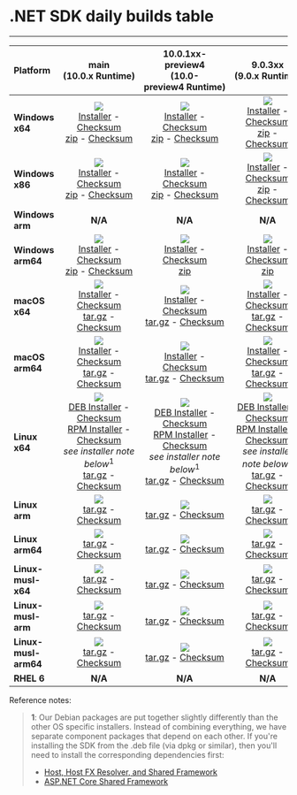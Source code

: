# .NET SDK daily builds table

--------------------------------------------------------------------------------------
| Platform | main<br>(10.0.x&nbsp;Runtime) | 10.0.1xx-preview4<br>(10.0-preview4&nbsp;Runtime) | 9.0.3xx<br>(9.0.x&nbsp;Runtime) |
| :--------- | :----------: | :----------: | :----------: |
| **Windows x64** | [![][win-x64-badge-main]][win-x64-version-main]<br>[Installer][win-x64-installer-main] - [Checksum][win-x64-installer-checksum-main]<br>[zip][win-x64-zip-main] - [Checksum][win-x64-zip-checksum-main] | [![][win-x64-badge-10.0.1XX-preview4]][win-x64-version-10.0.1XX-preview4]<br>[Installer][win-x64-installer-10.0.1XX-preview4] - [Checksum][win-x64-installer-checksum-10.0.1XX-preview4]<br>[zip][win-x64-zip-10.0.1XX-preview4] - [Checksum][win-x64-zip-checksum-10.0.1XX-preview4] | [![][win-x64-badge-9.0.3XX]][win-x64-version-9.0.3XX]<br>[Installer][win-x64-installer-9.0.3XX] - [Checksum][win-x64-installer-checksum-9.0.3XX]<br>[zip][win-x64-zip-9.0.3XX] - [Checksum][win-x64-zip-checksum-9.0.3XX] |
| **Windows x86** | [![][win-x86-badge-main]][win-x86-version-main]<br>[Installer][win-x86-installer-main] - [Checksum][win-x86-installer-checksum-main]<br>[zip][win-x86-zip-main] - [Checksum][win-x86-zip-checksum-main] | [![][win-x86-badge-10.0.1XX-preview4]][win-x86-version-10.0.1XX-preview4]<br>[Installer][win-x86-installer-10.0.1XX-preview4] - [Checksum][win-x86-installer-checksum-10.0.1XX-preview4]<br>[zip][win-x86-zip-10.0.1XX-preview4] - [Checksum][win-x86-zip-checksum-10.0.1XX-preview4] | [![][win-x86-badge-9.0.3XX]][win-x86-version-9.0.3XX]<br>[Installer][win-x86-installer-9.0.3XX] - [Checksum][win-x86-installer-checksum-9.0.3XX]<br>[zip][win-x86-zip-9.0.3XX] - [Checksum][win-x86-zip-checksum-9.0.3XX] |
| **Windows arm** | **N/A** | **N/A** | **N/A** |
| **Windows arm64** | [![][win-arm64-badge-main]][win-arm64-version-main]<br>[Installer][win-arm64-installer-main] - [Checksum][win-arm64-installer-checksum-main]<br>[zip][win-arm64-zip-main] - [Checksum][win-arm64-zip-checksum-main] | [![][win-arm64-badge-10.0.1XX-preview4]][win-arm64-version-10.0.1XX-preview4]<br>[Installer][win-arm64-installer-10.0.1XX-preview4] - [Checksum][win-arm64-installer-checksum-10.0.1XX-preview4]<br>[zip][win-arm64-zip-10.0.1XX-preview4] | [![][win-arm64-badge-9.0.3XX]][win-arm64-version-9.0.3XX]<br>[Installer][win-arm64-installer-9.0.3XX] - [Checksum][win-arm64-installer-checksum-9.0.3XX]<br>[zip][win-arm64-zip-9.0.3XX] |
| **macOS x64** | [![][osx-x64-badge-main]][osx-x64-version-main]<br>[Installer][osx-x64-installer-main] - [Checksum][osx-x64-installer-checksum-main]<br>[tar.gz][osx-x64-targz-main] - [Checksum][osx-x64-targz-checksum-main] | [![][osx-x64-badge-10.0.1XX-preview4]][osx-x64-version-10.0.1XX-preview4]<br>[Installer][osx-x64-installer-10.0.1XX-preview4] - [Checksum][osx-x64-installer-checksum-10.0.1XX-preview4]<br>[tar.gz][osx-x64-targz-10.0.1XX-preview4] - [Checksum][osx-x64-targz-checksum-10.0.1XX-preview4] | [![][osx-x64-badge-9.0.3XX]][osx-x64-version-9.0.3XX]<br>[Installer][osx-x64-installer-9.0.3XX] - [Checksum][osx-x64-installer-checksum-9.0.3XX]<br>[tar.gz][osx-x64-targz-9.0.3XX] - [Checksum][osx-x64-targz-checksum-9.0.3XX] |
| **macOS arm64** | [![][osx-arm64-badge-main]][osx-arm64-version-main]<br>[Installer][osx-arm64-installer-main] - [Checksum][osx-arm64-installer-checksum-main]<br>[tar.gz][osx-arm64-targz-main] - [Checksum][osx-arm64-targz-checksum-main] | [![][osx-arm64-badge-10.0.1XX-preview4]][osx-arm64-version-10.0.1XX-preview4]<br>[Installer][osx-arm64-installer-10.0.1XX-preview4] - [Checksum][osx-arm64-installer-checksum-10.0.1XX-preview4]<br>[tar.gz][osx-arm64-targz-10.0.1XX-preview4] - [Checksum][osx-arm64-targz-checksum-10.0.1XX-preview4] | [![][osx-arm64-badge-9.0.3XX]][osx-arm64-version-9.0.3XX]<br>[Installer][osx-arm64-installer-9.0.3XX] - [Checksum][osx-arm64-installer-checksum-9.0.3XX]<br>[tar.gz][osx-arm64-targz-9.0.3XX] - [Checksum][osx-arm64-targz-checksum-9.0.3XX] |
| **Linux x64** | [![][linux-badge-main]][linux-version-main]<br>[DEB Installer][linux-DEB-installer-main] - [Checksum][linux-DEB-installer-checksum-main]<br>[RPM Installer][linux-RPM-installer-main] - [Checksum][linux-RPM-installer-checksum-main]<br>_see installer note below_<sup>1</sup><br>[tar.gz][linux-targz-main] - [Checksum][linux-targz-checksum-main] | [![][linux-badge-10.0.1XX-preview4]][linux-version-10.0.1XX-preview4]<br>[DEB Installer][linux-DEB-installer-10.0.1XX-preview4] - [Checksum][linux-DEB-installer-checksum-10.0.1XX-preview4]<br>[RPM Installer][linux-RPM-installer-10.0.1XX-preview4] - [Checksum][linux-RPM-installer-checksum-10.0.1XX-preview4]<br>_see installer note below_<sup>1</sup><br>[tar.gz][linux-targz-10.0.1XX-preview4] - [Checksum][linux-targz-checksum-10.0.1XX-preview4] | [![][linux-badge-9.0.3XX]][linux-version-9.0.3XX]<br>[DEB Installer][linux-DEB-installer-9.0.3XX] - [Checksum][linux-DEB-installer-checksum-9.0.3XX]<br>[RPM Installer][linux-RPM-installer-9.0.3XX] - [Checksum][linux-RPM-installer-checksum-9.0.3XX]<br>_see installer note below_<sup>1</sup><br>[tar.gz][linux-targz-9.0.3XX] - [Checksum][linux-targz-checksum-9.0.3XX] |
| **Linux arm** | [![][linux-arm-badge-main]][linux-arm-version-main]<br>[tar.gz][linux-arm-targz-main] - [Checksum][linux-arm-targz-checksum-main] | [![][linux-arm-badge-10.0.1XX-preview4]][linux-arm-version-10.0.1XX-preview4]<br>[tar.gz][linux-arm-targz-10.0.1XX-preview4] - [Checksum][linux-arm-targz-checksum-10.0.1XX-preview4] | [![][linux-arm-badge-9.0.3XX]][linux-arm-version-9.0.3XX]<br>[tar.gz][linux-arm-targz-9.0.3XX] - [Checksum][linux-arm-targz-checksum-9.0.3XX] |
| **Linux arm64** | [![][linux-arm64-badge-main]][linux-arm64-version-main]<br>[tar.gz][linux-arm64-targz-main] - [Checksum][linux-arm64-targz-checksum-main] | [![][linux-arm64-badge-10.0.1XX-preview4]][linux-arm64-version-10.0.1XX-preview4]<br>[tar.gz][linux-arm64-targz-10.0.1XX-preview4] - [Checksum][linux-arm64-targz-checksum-10.0.1XX-preview4] | [![][linux-arm64-badge-9.0.3XX]][linux-arm64-version-9.0.3XX]<br>[tar.gz][linux-arm64-targz-9.0.3XX] - [Checksum][linux-arm64-targz-checksum-9.0.3XX] |
| **Linux-musl-x64** | [![][linux-musl-x64-badge-main]][linux-musl-x64-version-main]<br>[tar.gz][linux-musl-x64-targz-main] - [Checksum][linux-musl-x64-targz-checksum-main] | [![][linux-musl-x64-badge-10.0.1XX-preview4]][linux-musl-x64-version-10.0.1XX-preview4]<br>[tar.gz][linux-musl-x64-targz-10.0.1XX-preview4] - [Checksum][linux-musl-x64-targz-checksum-10.0.1XX-preview4] | [![][linux-musl-x64-badge-9.0.3XX]][linux-musl-x64-version-9.0.3XX]<br>[tar.gz][linux-musl-x64-targz-9.0.3XX] - [Checksum][linux-musl-x64-targz-checksum-9.0.3XX] |
| **Linux-musl-arm** | [![][linux-musl-arm-badge-main]][linux-musl-arm-version-main]<br>[tar.gz][linux-musl-arm-targz-main] - [Checksum][linux-musl-arm-targz-checksum-main] | [![][linux-musl-arm-badge-10.0.1XX-preview4]][linux-musl-arm-version-10.0.1XX-preview4]<br>[tar.gz][linux-musl-arm-targz-10.0.1XX-preview4] - [Checksum][linux-musl-arm-targz-checksum-10.0.1XX-preview4] | [![][linux-musl-arm-badge-9.0.3XX]][linux-musl-arm-version-9.0.3XX]<br>[tar.gz][linux-musl-arm-targz-9.0.3XX] - [Checksum][linux-musl-arm-targz-checksum-9.0.3XX] |
| **Linux-musl-arm64** | [![][linux-musl-arm64-badge-main]][linux-musl-arm64-version-main]<br>[tar.gz][linux-musl-arm64-targz-main] - [Checksum][linux-musl-arm64-targz-checksum-main] | [![][linux-musl-arm64-badge-10.0.1XX-preview4]][linux-musl-arm64-version-10.0.1XX-preview4]<br>[tar.gz][linux-musl-arm64-targz-10.0.1XX-preview4] - [Checksum][linux-musl-arm64-targz-checksum-10.0.1XX-preview4] | [![][linux-musl-arm64-badge-9.0.3XX]][linux-musl-arm64-version-9.0.3XX]<br>[tar.gz][linux-musl-arm64-targz-9.0.3XX] - [Checksum][linux-musl-arm64-targz-checksum-9.0.3XX] |
| **RHEL 6** | **N/A** | **N/A** | **N/A** |

Reference notes:
> **1**: Our Debian packages are put together slightly differently than the other OS specific installers. Instead of combining everything, we have separate component packages that depend on each other. If you're installing the SDK from the .deb file (via dpkg or similar), then you'll need to install the corresponding dependencies first:
> * [Host, Host FX Resolver, and Shared Framework](https://github.com/dotnet/runtime/blob/main/docs/project/dogfooding.md#nightly-builds-table)
> * [ASP.NET Core Shared Framework](https://github.com/aspnet/AspNetCore/blob/main/docs/DailyBuilds.md)

[win-x64-badge-main]: https://aka.ms/dotnet/10.0.1xx/daily/win_x64_Release_version_badge.svg?no-cache
[win-x64-version-main]: https://aka.ms/dotnet/10.0.1xx/daily/productCommit-win-x64.txt
[win-x64-installer-main]: https://aka.ms/dotnet/10.0.1xx/daily/dotnet-sdk-win-x64.exe
[win-x64-installer-checksum-main]: https://aka.ms/dotnet/10.0.1xx/daily/dotnet-sdk-win-x64.exe.sha512
[win-x64-zip-main]: https://aka.ms/dotnet/10.0.1xx/daily/dotnet-sdk-win-x64.zip
[win-x64-zip-checksum-main]: https://aka.ms/dotnet/10.0.1xx/daily/dotnet-sdk-win-x64.zip.sha512

[win-x64-badge-10.0.1XX-preview4]: https://aka.ms/dotnet/10.0.1xx-preview4/daily/win_x64_Release_version_badge.svg?no-cache
[win-x64-version-10.0.1XX-preview4]: https://aka.ms/dotnet/10.0.1xx-preview4/daily/productCommit-win-x64.txt
[win-x64-installer-10.0.1XX-preview4]: https://aka.ms/dotnet/10.0.1xx-preview4/daily/dotnet-sdk-win-x64.exe
[win-x64-installer-checksum-10.0.1XX-preview4]: https://aka.ms/dotnet/10.0.1xx-preview4/daily/dotnet-sdk-win-x64.exe.sha512
[win-x64-zip-10.0.1XX-preview4]: https://aka.ms/dotnet/10.0.1xx-preview4/daily/dotnet-sdk-win-x64.zip
[win-x64-zip-checksum-10.0.1XX-preview4]: https://aka.ms/dotnet/10.0.1xx-preview4/daily/dotnet-sdk-win-x64.zip.sha512

[win-x64-badge-9.0.3XX]: https://aka.ms/dotnet/9.0.3xx/daily/win_x64_Release_version_badge.svg?no-cache
[win-x64-version-9.0.3XX]: https://aka.ms/dotnet/9.0.3xx/daily/productCommit-win-x64.txt
[win-x64-installer-9.0.3XX]: https://aka.ms/dotnet/9.0.3xx/daily/dotnet-sdk-win-x64.exe
[win-x64-installer-checksum-9.0.3XX]: https://aka.ms/dotnet/9.0.3xx/daily/dotnet-sdk-win-x64.exe.sha512
[win-x64-zip-9.0.3XX]: https://aka.ms/dotnet/9.0.3xx/daily/dotnet-sdk-win-x64.zip
[win-x64-zip-checksum-9.0.3XX]: https://aka.ms/dotnet/9.0.3xx/daily/dotnet-sdk-win-x64.zip.sha512

[win-x86-badge-main]: https://aka.ms/dotnet/10.0.1xx/daily/win_x86_Release_version_badge.svg?no-cache
[win-x86-version-main]: https://aka.ms/dotnet/10.0.1xx/daily/productCommit-win-x86.txt
[win-x86-installer-main]: https://aka.ms/dotnet/10.0.1xx/daily/dotnet-sdk-win-x86.exe
[win-x86-installer-checksum-main]: https://aka.ms/dotnet/10.0.1xx/daily/dotnet-sdk-win-x86.exe.sha512
[win-x86-zip-main]: https://aka.ms/dotnet/10.0.1xx/daily/dotnet-sdk-win-x86.zip
[win-x86-zip-checksum-main]: https://aka.ms/dotnet/10.0.1xx/daily/dotnet-sdk-win-x86.zip.sha512

[win-x86-badge-10.0.1XX-preview4]: https://aka.ms/dotnet/10.0.1xx-preview4/daily/win_x86_Release_version_badge.svg?no-cache
[win-x86-version-10.0.1XX-preview4]: https://aka.ms/dotnet/10.0.1xx-preview4/daily/productCommit-win-x86.txt
[win-x86-installer-10.0.1XX-preview4]: https://aka.ms/dotnet/10.0.1xx-preview4/daily/dotnet-sdk-win-x86.exe
[win-x86-installer-checksum-10.0.1XX-preview4]: https://aka.ms/dotnet/10.0.1xx-preview4/daily/dotnet-sdk-win-x86.exe.sha512
[win-x86-zip-10.0.1XX-preview4]: https://aka.ms/dotnet/10.0.1xx-preview4/daily/dotnet-sdk-win-x86.zip
[win-x86-zip-checksum-10.0.1XX-preview4]: https://aka.ms/dotnet/10.0.1xx-preview4/daily/dotnet-sdk-win-x86.zip.sha512

[win-x86-badge-9.0.3XX]: https://aka.ms/dotnet/9.0.3xx/daily/win_x86_Release_version_badge.svg?no-cache
[win-x86-version-9.0.3XX]: https://aka.ms/dotnet/9.0.3xx/daily/productCommit-win-x86.txt
[win-x86-installer-9.0.3XX]: https://aka.ms/dotnet/9.0.3xx/daily/dotnet-sdk-win-x86.exe
[win-x86-installer-checksum-9.0.3XX]: https://aka.ms/dotnet/9.0.3xx/daily/dotnet-sdk-win-x86.exe.sha512
[win-x86-zip-9.0.3XX]: https://aka.ms/dotnet/9.0.3xx/daily/dotnet-sdk-win-x86.zip
[win-x86-zip-checksum-9.0.3XX]: https://aka.ms/dotnet/9.0.3xx/daily/dotnet-sdk-win-x86.zip.sha512

[osx-x64-badge-main]: https://aka.ms/dotnet/10.0.1xx/daily/osx_x64_Release_version_badge.svg?no-cache
[osx-x64-version-main]: https://aka.ms/dotnet/10.0.1xx/daily/productCommit-osx-x64.txt
[osx-x64-installer-main]: https://aka.ms/dotnet/10.0.1xx/daily/dotnet-sdk-osx-x64.pkg
[osx-x64-installer-checksum-main]: https://aka.ms/dotnet/10.0.1xx/daily/dotnet-sdk-osx-x64.pkg.sha512
[osx-x64-targz-main]: https://aka.ms/dotnet/10.0.1xx/daily/dotnet-sdk-osx-x64.tar.gz
[osx-x64-targz-checksum-main]: https://aka.ms/dotnet/10.0.1xx/daily/dotnet-sdk-osx-x64.pkg.tar.gz.sha512

[osx-x64-badge-10.0.1XX-preview4]: https://aka.ms/dotnet/10.0.1xx-preview4/daily/osx_x64_Release_version_badge.svg?no-cache
[osx-x64-version-10.0.1XX-preview4]: https://aka.ms/dotnet/10.0.1xx-preview4/daily/productCommit-osx-x64.txt
[osx-x64-installer-10.0.1XX-preview4]: https://aka.ms/dotnet/10.0.1xx-preview4/daily/dotnet-sdk-osx-x64.pkg
[osx-x64-installer-checksum-10.0.1XX-preview4]: https://aka.ms/dotnet/10.0.1xx-preview4/daily/dotnet-sdk-osx-x64.pkg.sha512
[osx-x64-targz-10.0.1XX-preview4]: https://aka.ms/dotnet/10.0.1xx-preview4/daily/dotnet-sdk-osx-x64.tar.gz
[osx-x64-targz-checksum-10.0.1XX-preview4]: https://aka.ms/dotnet/10.0.1xx-preview4/daily/dotnet-sdk-osx-x64.pkg.tar.gz.sha512

[osx-x64-badge-9.0.3XX]: https://aka.ms/dotnet/9.0.3xx/daily/osx_x64_Release_version_badge.svg?no-cache
[osx-x64-version-9.0.3XX]: https://aka.ms/dotnet/9.0.3xx/daily/productCommit-osx-x64.txt
[osx-x64-installer-9.0.3XX]: https://aka.ms/dotnet/9.0.3xx/daily/dotnet-sdk-osx-x64.pkg
[osx-x64-installer-checksum-9.0.3XX]: https://aka.ms/dotnet/9.0.3xx/daily/dotnet-sdk-osx-x64.pkg.sha512
[osx-x64-targz-9.0.3XX]: https://aka.ms/dotnet/9.0.3xx/daily/dotnet-sdk-osx-x64.tar.gz
[osx-x64-targz-checksum-9.0.3XX]: https://aka.ms/dotnet/9.0.3xx/daily/dotnet-sdk-osx-x64.pkg.tar.gz.sha512

[osx-arm64-badge-main]: https://aka.ms/dotnet/10.0.1xx/daily/osx_arm64_Release_version_badge.svg?no-cache
[osx-arm64-version-main]: https://aka.ms/dotnet/10.0.1xx/daily/productCommit-osx-arm64.txt
[osx-arm64-installer-main]: https://aka.ms/dotnet/10.0.1xx/daily/dotnet-sdk-osx-arm64.pkg
[osx-arm64-installer-checksum-main]: https://aka.ms/dotnet/10.0.1xx/daily/dotnet-sdk-osx-arm64.pkg.sha512
[osx-arm64-targz-main]: https://aka.ms/dotnet/10.0.1xx/daily/dotnet-sdk-osx-arm64.tar.gz
[osx-arm64-targz-checksum-main]: https://aka.ms/dotnet/10.0.1xx/daily/dotnet-sdk-osx-arm64.pkg.tar.gz.sha512

[osx-arm64-badge-10.0.1XX-preview4]: https://aka.ms/dotnet/10.0.1xx-preview4/daily/osx_arm64_Release_version_badge.svg?no-cache
[osx-arm64-version-10.0.1XX-preview4]: https://aka.ms/dotnet/10.0.1xx-preview4/daily/productCommit-osx-arm64.txt
[osx-arm64-installer-10.0.1XX-preview4]: https://aka.ms/dotnet/10.0.1xx-preview4/daily/dotnet-sdk-osx-arm64.pkg
[osx-arm64-installer-checksum-10.0.1XX-preview4]: https://aka.ms/dotnet/10.0.1xx-preview4/daily/dotnet-sdk-osx-arm64.pkg.sha512
[osx-arm64-targz-10.0.1XX-preview4]: https://aka.ms/dotnet/10.0.1xx-preview4/daily/dotnet-sdk-osx-arm64.tar.gz
[osx-arm64-targz-checksum-10.0.1XX-preview4]: https://aka.ms/dotnet/10.0.1xx-preview4/daily/dotnet-sdk-osx-arm64.pkg.tar.gz.sha512

[osx-arm64-badge-9.0.3XX]: https://aka.ms/dotnet/9.0.3xx/daily/osx_arm64_Release_version_badge.svg?no-cache
[osx-arm64-version-9.0.3XX]: https://aka.ms/dotnet/9.0.3xx/daily/productCommit-osx-arm64.txt
[osx-arm64-installer-9.0.3XX]: https://aka.ms/dotnet/9.0.3xx/daily/dotnet-sdk-osx-arm64.pkg
[osx-arm64-installer-checksum-9.0.3XX]: https://aka.ms/dotnet/9.0.3xx/daily/dotnet-sdk-osx-arm64.pkg.sha512
[osx-arm64-targz-9.0.3XX]: https://aka.ms/dotnet/9.0.3xx/daily/dotnet-sdk-osx-arm64.tar.gz
[osx-arm64-targz-checksum-9.0.3XX]: https://aka.ms/dotnet/9.0.3xx/daily/dotnet-sdk-osx-arm64.pkg.tar.gz.sha512

[linux-badge-main]: https://aka.ms/dotnet/10.0.1xx/daily/linux_x64_Release_version_badge.svg?no-cache
[linux-version-main]: https://aka.ms/dotnet/10.0.1xx/daily/productCommit-linux-x64.txt
[linux-DEB-installer-main]: https://aka.ms/dotnet/10.0.1xx/daily/dotnet-sdk-x64.deb
[linux-DEB-installer-checksum-main]: https://aka.ms/dotnet/10.0.1xx/daily/dotnet-sdk-x64.deb.sha512
[linux-RPM-installer-main]: https://aka.ms/dotnet/10.0.1xx/daily/dotnet-sdk-x64.rpm
[linux-RPM-installer-checksum-main]: https://aka.ms/dotnet/10.0.1xx/daily/dotnet-sdk-x64.rpm.sha512
[linux-targz-main]: https://aka.ms/dotnet/10.0.1xx/daily/dotnet-sdk-linux-x64.tar.gz
[linux-targz-checksum-main]: https://aka.ms/dotnet/10.0.1xx/daily/dotnet-sdk-linux-x64.tar.gz.sha512

[linux-badge-10.0.1XX-preview4]: https://aka.ms/dotnet/10.0.1xx-preview4/daily/linux_x64_Release_version_badge.svg?no-cache
[linux-version-10.0.1XX-preview4]: https://aka.ms/dotnet/10.0.1xx-preview4/daily/productCommit-linux-x64.txt
[linux-DEB-installer-10.0.1XX-preview4]: https://aka.ms/dotnet/10.0.1xx-preview4/daily/dotnet-sdk-x64.deb
[linux-DEB-installer-checksum-10.0.1XX-preview4]: https://aka.ms/dotnet/10.0.1xx-preview4/daily/dotnet-sdk-x64.deb.sha512
[linux-RPM-installer-10.0.1XX-preview4]: https://aka.ms/dotnet/10.0.1xx-preview4/daily/dotnet-sdk-x64.rpm
[linux-RPM-installer-checksum-10.0.1XX-preview4]: https://aka.ms/dotnet/10.0.1xx-preview4/daily/dotnet-sdk-x64.rpm.sha512
[linux-targz-10.0.1XX-preview4]: https://aka.ms/dotnet/10.0.1xx-preview4/daily/dotnet-sdk-linux-x64.tar.gz
[linux-targz-checksum-10.0.1XX-preview4]: https://aka.ms/dotnet/10.0.1xx-preview4/daily/dotnet-sdk-linux-x64.tar.gz.sha512

[linux-badge-9.0.3XX]: https://aka.ms/dotnet/9.0.3xx/daily/linux_x64_Release_version_badge.svg?no-cache
[linux-version-9.0.3XX]: https://aka.ms/dotnet/9.0.3xx/daily/productCommit-linux-x64.txt
[linux-DEB-installer-9.0.3XX]: https://aka.ms/dotnet/9.0.3xx/daily/dotnet-sdk-x64.deb
[linux-DEB-installer-checksum-9.0.3XX]: https://aka.ms/dotnet/9.0.3xx/daily/dotnet-sdk-x64.deb.sha512
[linux-RPM-installer-9.0.3XX]: https://aka.ms/dotnet/9.0.3xx/daily/dotnet-sdk-x64.rpm
[linux-RPM-installer-checksum-9.0.3XX]: https://aka.ms/dotnet/9.0.3xx/daily/dotnet-sdk-x64.rpm.sha512
[linux-targz-9.0.3XX]: https://aka.ms/dotnet/9.0.3xx/daily/dotnet-sdk-linux-x64.tar.gz
[linux-targz-checksum-9.0.3XX]: https://aka.ms/dotnet/9.0.3xx/daily/dotnet-sdk-linux-x64.tar.gz.sha512

[linux-arm-badge-main]: https://aka.ms/dotnet/10.0.1xx/daily/linux_arm_Release_version_badge.svg?no-cache
[linux-arm-version-main]: https://aka.ms/dotnet/10.0.1xx/daily/productCommit-linux-arm.txt
[linux-arm-targz-main]: https://aka.ms/dotnet/10.0.1xx/daily/dotnet-sdk-linux-arm.tar.gz
[linux-arm-targz-checksum-main]: https://aka.ms/dotnet/10.0.1xx/daily/dotnet-sdk-linux-arm.tar.gz.sha512

[linux-arm-badge-10.0.1XX-preview4]: https://aka.ms/dotnet/10.0.1xx-preview4/daily/linux_arm_Release_version_badge.svg?no-cache
[linux-arm-version-10.0.1XX-preview4]: https://aka.ms/dotnet/10.0.1xx-preview4/daily/productCommit-linux-arm.txt
[linux-arm-targz-10.0.1XX-preview4]: https://aka.ms/dotnet/10.0.1xx-preview4/daily/dotnet-sdk-linux-arm.tar.gz
[linux-arm-targz-checksum-10.0.1XX-preview4]: https://aka.ms/dotnet/10.0.1xx-preview4/daily/dotnet-sdk-linux-arm.tar.gz.sha512

[linux-arm-badge-9.0.3XX]: https://aka.ms/dotnet/9.0.3xx/daily/linux_arm_Release_version_badge.svg?no-cache
[linux-arm-version-9.0.3XX]: https://aka.ms/dotnet/9.0.3xx/daily/productCommit-linux-arm.txt
[linux-arm-targz-9.0.3XX]: https://aka.ms/dotnet/9.0.3xx/daily/dotnet-sdk-linux-arm.tar.gz
[linux-arm-targz-checksum-9.0.3XX]: https://aka.ms/dotnet/9.0.3xx/daily/dotnet-sdk-linux-arm.tar.gz.sha512

[linux-arm64-badge-main]: https://aka.ms/dotnet/10.0.1xx/daily/linux_arm64_Release_version_badge.svg?no-cache
[linux-arm64-version-main]: https://aka.ms/dotnet/10.0.1xx/daily/productCommit-linux-arm64.txt
[linux-arm64-targz-main]: https://aka.ms/dotnet/10.0.1xx/daily/dotnet-sdk-linux-arm64.tar.gz
[linux-arm64-targz-checksum-main]: https://aka.ms/dotnet/10.0.1xx/daily/dotnet-sdk-linux-arm64.tar.gz.sha512

[linux-arm64-badge-10.0.1XX-preview4]: https://aka.ms/dotnet/10.0.1xx-preview4/daily/linux_arm64_Release_version_badge.svg?no-cache
[linux-arm64-version-10.0.1XX-preview4]: https://aka.ms/dotnet/10.0.1xx-preview4/daily/productCommit-linux-arm64.txt
[linux-arm64-targz-10.0.1XX-preview4]: https://aka.ms/dotnet/10.0.1xx-preview4/daily/dotnet-sdk-linux-arm64.tar.gz
[linux-arm64-targz-checksum-10.0.1XX-preview4]: https://aka.ms/dotnet/10.0.1xx-preview4/daily/dotnet-sdk-linux-arm64.tar.gz.sha512

[linux-arm64-badge-9.0.3XX]: https://aka.ms/dotnet/9.0.3xx/daily/linux_arm64_Release_version_badge.svg?no-cache
[linux-arm64-version-9.0.3XX]: https://aka.ms/dotnet/9.0.3xx/daily/productCommit-linux-arm64.txt
[linux-arm64-targz-9.0.3XX]: https://aka.ms/dotnet/9.0.3xx/daily/dotnet-sdk-linux-arm64.tar.gz
[linux-arm64-targz-checksum-9.0.3XX]: https://aka.ms/dotnet/9.0.3xx/daily/dotnet-sdk-linux-arm64.tar.gz.sha512

[rhel-6-badge-main]: https://aka.ms/dotnet/10.0.1xx/daily/rhel.6_x64_Release_version_badge.svg?no-cache
[rhel-6-version-main]: https://aka.ms/dotnet/10.0.1xx/daily/productCommit-rhel.6-x64.txt
[rhel-6-targz-main]: https://aka.ms/dotnet/10.0.1xx/daily/dotnet-sdk-rhel.6-x64.tar.gz
[rhel-6-targz-checksum-main]: https://aka.ms/dotnet/10.0.1xx/daily/dotnet-sdk-rhel.6-x64.tar.gz.sha512

[rhel-6-badge-10.0.1XX-preview4]: https://aka.ms/dotnet/10.0.1xx-preview4/daily/rhel.6_x64_Release_version_badge.svg?no-cache
[rhel-6-version-10.0.1XX-preview4]: https://aka.ms/dotnet/10.0.1xx-preview4/daily/productCommit-rhel.6-x64.txt
[rhel-6-targz-10.0.1XX-preview4]: https://aka.ms/dotnet/10.0.1xx-preview4/daily/dotnet-sdk-rhel.6-x64.tar.gz
[rhel-6-targz-checksum-10.0.1XX-preview4]: https://aka.ms/dotnet/10.0.1xx-preview4/daily/dotnet-sdk-rhel.6-x64.tar.gz.sha512

[rhel-6-badge-9.0.3XX]: https://aka.ms/dotnet/9.0.3xx/daily/rhel.6_x64_Release_version_badge.svg?no-cache
[rhel-6-version-9.0.3XX]: https://aka.ms/dotnet/9.0.3xx/daily/productCommit-rhel.6-x64.txt
[rhel-6-targz-9.0.3XX]: https://aka.ms/dotnet/9.0.3xx/daily/dotnet-sdk-rhel.6-x64.tar.gz
[rhel-6-targz-checksum-9.0.3XX]: https://aka.ms/dotnet/9.0.3xx/daily/dotnet-sdk-rhel.6-x64.tar.gz.sha512

[linux-musl-x64-badge-main]: https://aka.ms/dotnet/10.0.1xx/daily/linux_musl_x64_Release_version_badge.svg?no-cache
[linux-musl-x64-version-main]: https://aka.ms/dotnet/10.0.1xx/daily/productCommit-linux-musl-x64.txt
[linux-musl-x64-targz-main]: https://aka.ms/dotnet/10.0.1xx/daily/dotnet-sdk-linux-musl-x64.tar.gz
[linux-musl-x64-targz-checksum-main]: https://aka.ms/dotnet/10.0.1xx/daily/dotnet-sdk-linux-musl-x64.tar.gz.sha512

[linux-musl-x64-badge-10.0.1XX-preview4]: https://aka.ms/dotnet/10.0.1xx-preview4/daily/linux_musl_x64_Release_version_badge.svg?no-cache
[linux-musl-x64-version-10.0.1XX-preview4]: https://aka.ms/dotnet/10.0.1xx-preview4/daily/productCommit-linux-musl-x64.txt
[linux-musl-x64-targz-10.0.1XX-preview4]: https://aka.ms/dotnet/10.0.1xx-preview4/daily/dotnet-sdk-linux-musl-x64.tar.gz
[linux-musl-x64-targz-checksum-10.0.1XX-preview4]: https://aka.ms/dotnet/10.0.1xx-preview4/daily/dotnet-sdk-linux-musl-x64.tar.gz.sha512

[linux-musl-x64-badge-9.0.3XX]: https://aka.ms/dotnet/9.0.3xx/daily/linux_musl_x64_Release_version_badge.svg?no-cache
[linux-musl-x64-version-9.0.3XX]: https://aka.ms/dotnet/9.0.3xx/daily/productCommit-linux-musl-x64.txt
[linux-musl-x64-targz-9.0.3XX]: https://aka.ms/dotnet/9.0.3xx/daily/dotnet-sdk-linux-musl-x64.tar.gz
[linux-musl-x64-targz-checksum-9.0.3XX]: https://aka.ms/dotnet/9.0.3xx/daily/dotnet-sdk-linux-musl-x64.tar.gz.sha512

[linux-musl-arm-badge-main]: https://aka.ms/dotnet/10.0.1xx/daily/linux_musl_arm_Release_version_badge.svg?no-cache
[linux-musl-arm-version-main]: https://aka.ms/dotnet/10.0.1xx/daily/productCommit-linux-musl-arm.txt
[linux-musl-arm-targz-main]: https://aka.ms/dotnet/10.0.1xx/daily/dotnet-sdk-linux-musl-arm.tar.gz
[linux-musl-arm-targz-checksum-main]: https://aka.ms/dotnet/10.0.1xx/daily/dotnet-sdk-linux-musl-arm.tar.gz.sha512

[linux-musl-arm-badge-10.0.1XX-preview4]: https://aka.ms/dotnet/10.0.1xx-preview4/daily/linux_musl_arm_Release_version_badge.svg?no-cache
[linux-musl-arm-version-10.0.1XX-preview4]: https://aka.ms/dotnet/10.0.1xx-preview4/daily/productCommit-linux-musl-arm.txt
[linux-musl-arm-targz-10.0.1XX-preview4]: https://aka.ms/dotnet/10.0.1xx-preview4/daily/dotnet-sdk-linux-musl-arm.tar.gz
[linux-musl-arm-targz-checksum-10.0.1XX-preview4]: https://aka.ms/dotnet/10.0.1xx-preview4/daily/dotnet-sdk-linux-musl-arm.tar.gz.sha512

[linux-musl-arm-badge-9.0.3XX]: https://aka.ms/dotnet/9.0.3xx/daily/linux_musl_arm_Release_version_badge.svg?no-cache
[linux-musl-arm-version-9.0.3XX]: https://aka.ms/dotnet/9.0.3xx/daily/productCommit-linux-musl-arm.txt
[linux-musl-arm-targz-9.0.3XX]: https://aka.ms/dotnet/9.0.3xx/daily/dotnet-sdk-linux-musl-arm.tar.gz
[linux-musl-arm-targz-checksum-9.0.3XX]: https://aka.ms/dotnet/9.0.3xx/daily/dotnet-sdk-linux-musl-arm.tar.gz.sha512

[linux-musl-arm64-badge-main]: https://aka.ms/dotnet/10.0.1xx/daily/linux_musl_arm64_Release_version_badge.svg?no-cache
[linux-musl-arm64-version-main]: https://aka.ms/dotnet/10.0.1xx/daily/productCommit-linux-musl-arm64.txt
[linux-musl-arm64-targz-main]: https://aka.ms/dotnet/10.0.1xx/daily/dotnet-sdk-linux-musl-arm64.tar.gz
[linux-musl-arm64-targz-checksum-main]: https://aka.ms/dotnet/10.0.1xx/daily/dotnet-sdk-linux-musl-arm64.tar.gz.sha512

[linux-musl-arm64-badge-10.0.1XX-preview4]: https://aka.ms/dotnet/10.0.1xx-preview4/daily/linux_musl_arm64_Release_version_badge.svg?no-cache
[linux-musl-arm64-version-10.0.1XX-preview4]: https://aka.ms/dotnet/10.0.1xx-preview4/daily/productCommit-linux-musl-arm64.txt
[linux-musl-arm64-targz-10.0.1XX-preview4]: https://aka.ms/dotnet/10.0.1xx-preview4/daily/dotnet-sdk-linux-musl-arm64.tar.gz
[linux-musl-arm64-targz-checksum-10.0.1XX-preview4]: https://aka.ms/dotnet/10.0.1xx-preview4/daily/dotnet-sdk-linux-musl-arm64.tar.gz.sha512

[linux-musl-arm64-badge-9.0.3XX]: https://aka.ms/dotnet/9.0.3xx/daily/linux_musl_arm64_Release_version_badge.svg?no-cache
[linux-musl-arm64-version-9.0.3XX]: https://aka.ms/dotnet/9.0.3xx/daily/productCommit-linux-musl-arm64.txt
[linux-musl-arm64-targz-9.0.3XX]: https://aka.ms/dotnet/9.0.3xx/daily/dotnet-sdk-linux-musl-arm64.tar.gz
[linux-musl-arm64-targz-checksum-9.0.3XX]: https://aka.ms/dotnet/9.0.3xx/daily/dotnet-sdk-linux-musl-arm64.tar.gz.sha512

[win-arm-badge-main]: https://aka.ms/dotnet/10.0.1xx/daily/win_arm_Release_version_badge.svg?no-cache
[win-arm-version-main]: https://aka.ms/dotnet/10.0.1xx/daily/productCommit-win-arm.txt
[win-arm-zip-main]: https://aka.ms/dotnet/10.0.1xx/daily/dotnet-sdk-win-arm.zip
[win-arm-zip-checksum-main]: https://aka.ms/dotnet/10.0.1xx/daily/dotnet-sdk-win-arm.zip.sha512

[win-arm-badge-10.0.1XX-preview4]: https://aka.ms/dotnet/10.0.1xx-preview4/daily/win_arm_Release_version_badge.svg?no-cache
[win-arm-version-10.0.1XX-preview4]: https://aka.ms/dotnet/10.0.1xx-preview4/daily/productCommit-win-arm.txt
[win-arm-zip-10.0.1XX-preview4]: https://aka.ms/dotnet/10.0.1xx-preview4/daily/dotnet-sdk-win-arm.zip
[win-arm-zip-checksum-10.0.1XX-preview4]: https://aka.ms/dotnet/10.0.1xx-preview4/daily/dotnet-sdk-win-arm.zip.sha512

[win-arm-badge-9.0.3XX]: https://aka.ms/dotnet/9.0.3xx/daily/win_arm_Release_version_badge.svg?no-cache
[win-arm-version-9.0.3XX]: https://aka.ms/dotnet/9.0.3xx/daily/productCommit-win-arm.txt
[win-arm-zip-9.0.3XX]: https://aka.ms/dotnet/9.0.3xx/daily/dotnet-sdk-win-arm.zip
[win-arm-zip-checksum-9.0.3XX]: https://aka.ms/dotnet/9.0.3xx/daily/dotnet-sdk-win-arm.zip.sha512

[win-arm64-badge-main]: https://aka.ms/dotnet/10.0.1xx/daily/win_arm64_Release_version_badge.svg?no-cache
[win-arm64-version-main]: https://aka.ms/dotnet/10.0.1xx/daily/productCommit-win-arm64.txt
[win-arm64-installer-main]: https://aka.ms/dotnet/10.0.1xx/daily/dotnet-sdk-win-arm64.exe
[win-arm64-installer-checksum-main]: https://aka.ms/dotnet/10.0.1xx/daily/dotnet-sdk-win-arm64.exe.sha512
[win-arm64-zip-main]: https://aka.ms/dotnet/10.0.1xx/daily/dotnet-sdk-win-arm64.zip
[win-arm64-zip-checksum-main]: https://aka.ms/dotnet/10.0.1xx/daily/dotnet-sdk-win-arm64.zip.sha512

[win-arm64-badge-10.0.1XX-preview4]: https://aka.ms/dotnet/10.0.1xx-preview4/daily/win_arm64_Release_version_badge.svg?no-cache
[win-arm64-version-10.0.1XX-preview4]: https://aka.ms/dotnet/10.0.1xx-preview4/daily/productCommit-win-arm64.txt
[win-arm64-installer-10.0.1XX-preview4]: https://aka.ms/dotnet/10.0.1xx-preview4/daily/dotnet-sdk-win-arm64.exe
[win-arm64-installer-checksum-10.0.1XX-preview4]: https://aka.ms/dotnet/10.0.1xx-preview4/daily/dotnet-sdk-win-arm64.exe.sha512
[win-arm64-zip-10.0.1XX-preview4]: https://aka.ms/dotnet/10.0.1xx-preview4/daily/dotnet-sdk-win-arm64.zip
[win-arm64-zip-checksum-10.0.1XX-preview4]: https://aka.ms/dotnet/10.0.1xx-preview4/daily/dotnet-sdk-win-arm64.zip.sha512

[win-arm64-badge-9.0.3XX]: https://aka.ms/dotnet/9.0.3xx/daily/win_arm64_Release_version_badge.svg?no-cache
[win-arm64-version-9.0.3XX]: https://aka.ms/dotnet/9.0.3xx/daily/productCommit-win-arm64.txt
[win-arm64-installer-9.0.3XX]: https://aka.ms/dotnet/9.0.3xx/daily/dotnet-sdk-win-arm64.exe
[win-arm64-installer-checksum-9.0.3XX]: https://aka.ms/dotnet/9.0.3xx/daily/dotnet-sdk-win-arm64.exe.sha512
[win-arm64-zip-9.0.3XX]: https://aka.ms/dotnet/9.0.3xx/daily/dotnet-sdk-win-arm64.zip
[win-arm64-zip-checksum-9.0.3XX]: https://aka.ms/dotnet/9.0.3xx/daily/dotnet-sdk-win-arm64.zip.sha512
